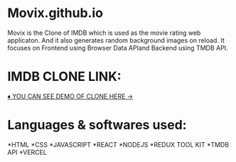 # Movix.github.io
  
   Movix is the Clone of IMDB which is used as the movie rating web applicaton. 
  And it also generates random background images on reload.
   It focuses on Frontend using Browser Data APIand Backend using TMDB API.
   
 # IMDB CLONE LINK:
 
  [♦️ YOU CAN SEE DEMO OF CLONE HERE -> ](https://movix-eta.vercel.app/)

  # Languages & softwares used:
  *HTML
  *CSS
  *JAVASCRIPT
  *REACT
  *NODEJS
  *REDUX TOOL KIT
  *TMDB API
  *VERCEL 
  
